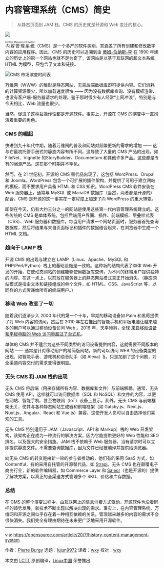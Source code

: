 [#]: collector: (lujun9972)
[#]: translator: (wxy)
[#]: reviewer: (wxy)
[#]: publisher: ( )
[#]: url: ( )
[#]: subject: (A brief history of the Content Management System)
[#]: via: (https://opensource.com/article/20/7/history-content-management-system)
[#]: author: (Pierre Burgy https://opensource.com/users/pierreburgy)

内容管理系统（CMS）简史
======

> 从静态页面到 JAM 栈，CMS 的历史就是开源和 Web 变迁的核心。

![](https://img.linux.net.cn/data/attachment/album/202201/15/000116nzhufdu7h9w8wewj.jpg)

<ruby>内容管理系统<rt>Content Management System</rt></ruby>（CMS）是一个多产的软件类别，其涵盖了所有创建和修改数字内容的应用程序。因此，CMS 的历史可以追溯到由 [蒂姆-伯纳斯-李][2] 在 1990 年建立的历史上的第一个网站也就不足为奇了，该网站是以基于互联网的超文本系统 HTML 为模型，只包含了文本和链接。

![CMS 市场演变时间表][3]

万维网（WWW）的雏形是静态网站，无需后端数据库即可提供内容。它们消耗的计算资源很少，所以加载速度很快 —— 因为没有数据库查询、没有模板渲染、也没有客户端-服务器请求的处理。鉴于那时很少有人经常“上网冲浪”，特别是与今天相比，Web 流量也很少。

当然，促进了这种互操作性都是开源软件。事实上，开源在 CMS 的演变中一直扮演着重要的角色。

### CMS 的崛起

快进到九十年代中期，随着万维网的普及和网站对频繁更新的需求的增加 —— 这与它最初托管手册式的静态内容有所不同。这导致了大量的 CMS 产品的出现，如 FileNet、Vignette 的StoryBuilder、Documentum 和其他许多产品。这些都是专有的闭源产品，这在那个时期并不罕见。

然而，在 21 世纪初，开源的 CMS 替代品出现了，这包括 WordPress、Drupal 和 Joomla。WordPress 包含一个可扩展的插件架构，并提供了可用于建立网站的模板，而不要求用户具备 HTML 和 CSS 知识。WordPress CMS 软件安装在 Web 服务器上，通常与 MySQL 或 MariaDB 数据库（当然，两者都是开源的）配合。CMS 是开源的这一事实在一定程度上加速了向 WordPress 的重大转变。

即使在今天，仍有大约三分之一的网站是使用这些第一代内容管理系统建立的。这些传统的 CMS 是单体系统，包括后端用户界面、插件、前端模板、层叠样式表（CSS）、Web 服务器和数据库。每当用户请求一个网站页面时，服务器首先查询数据库，然后将结果与来自页面标记和插件的数据结合起来，在浏览器中生成一个 HTML 文档。

### 趋向于 LAMP 栈

开源 CMS 的出现与建立在 LAMP（Linux、Apache、MySQL 和 PHP/Perl/Python）栈上的基础设施是一致的。这种新的结构代表了单体 Web 开发的开始，它使动态网站的创建能够使用数据库查询，为不同的终端用户提供独特的内容。在这一点上，以前放在服务器上的静态网站模式真正开始消失。（静态网站模式是指由文本和链接组成的单个文件，如 HTML、CSS、JavaScript 等，以同样的方式传递给所有的终端用户。）

### 移动 Web 改变了一切

随着我们逐渐步入 2000 年代的第一个十年，早期的移动设备如 Palm 和黑莓提供了对 Web 内容的访问，然后在 2010 年左右推出的智能手机和平板电脑让越来越多的用户可以通过移动设备访问 Web 。2016 年，天平倾斜，全球 [来自移动设备和平板电脑的 Web 访问量超过了台式机][4]。

单体的 CMS 并不适合为这些不同类型的访问设备提供内容，这就需要不同版本的网站 —— 通常是针对移动用户的精简版网站。新的可以访问 WEB 的设备类型的出现，如智能手表、游戏机和语音助手（如 Alexa）[5]，只是加剧了这个问题，对全渠道内容交付的需求变得很明显。

### 无头 CMS 和 JAM 栈的出现

无头 CMS 将后端（用来存储所有内容、数据库和文件）与前端解耦。通常，无头 CMS 使用 API，这样就可以访问数据库（SQL 和 NoSQL）和文件的内容，以便在网站、智能手机、甚至物联网（IoT）设备上显示。此外，无头 CMS 与前端框架无关，使其与各种静态网站生成器和前端框架（如 Gatsby.js、Next.js、Nuxt.js、Angular、React 和 Vue.js）兼容，这使开发人员可以自由选择他们喜欢的工具。

无头 CMS 特别适用于 JAM（Javascript、API 和 Markup）栈的 Web 开发架构，该架构正在成为一种流行的解决方案，因为它能提供更好的 Web 性能和 SEO 排名，以及强大的安全措施。JAM 栈不依赖于 Web 服务器，当有请求时可以立即提供静态文件。不需要查询数据库，因为文件已经被编译并提供给浏览器。

向无头 CMS 的转变是由新一轮的参与者推动的，他们有的采用 SaaS 方式，如 Contentful，有的采用自托管的开源替代品，如 [Strapi][6]。无头 CMS 也在颠覆电子商务行业，新的软件编辑器，如 Commerce Layer 和 [Saleor][7]（也是开源的）提供了解决方案，以真正的全渠道方式管理多个 SKU、价格和库存数据。

### 总结

在 CMS  的整个演变过程中，由互联网上的信息消费方式驱动，开源软件也沿着同样的趋势发展，新技术不断出现以解决出现的需求。事实上，在内容管理系统、万维网和开源之间似乎存在着一种相互依赖的关系。管理越来越多的内容的需求不会很快消失。我们完全有理由期待在未来更广泛地采用开源软件。

--------------------------------------------------------------------------------

via: https://opensource.com/article/20/7/history-content-management-system

作者：[Pierre Burgy][a]
选题：[lujun9972][b]
译者：[wxy](https://github.com/wxy)
校对：[wxy](https://github.com/wxy)

本文由 [LCTT](https://github.com/LCTT/TranslateProject) 原创编译，[Linux中国](https://linux.cn/) 荣誉推出

[a]: https://opensource.com/users/pierreburgy
[b]: https://github.com/lujun9972
[1]: https://opensource.com/sites/default/files/styles/image-full-size/public/lead-images/browser_blue_text_editor_web.png?itok=lcf-m6N7 (Text editor on a browser, in blue)
[2]: https://www.w3.org/People/Berners-Lee/#:~:text=A%20graduate%20of%20Oxford%20University,refined%20as%20Web%20technology%20spread.
[3]: https://opensource.com/sites/default/files/uploads/timeline.market.png (timeline of CMS market evolution)
[4]: https://techcrunch.com/2016/11/01/mobile-internet-use-passes-desktop-for-the-first-time-study-finds/
[5]: https://opensource.com/article/20/6/open-source-voice-assistant
[6]: https://strapi.io/
[7]: https://saleor.io/
